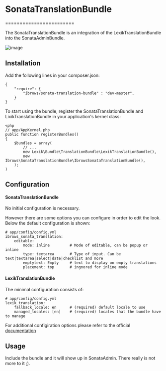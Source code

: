 # SonataTranslationBundle
========================

The SonataTranslationBundle is an integration of the LexikTranslationBundle into the SonataAdminBundle.

![image](https://raw.github.com/ibrows/IbrowsSonataTranslationBundle/master/Resources/doc/screen/overview.png)

## Installation

Add the following lines in your composer.json:

```
{
    "require": {
		"ibrows/sonata-translation-bundle" : "dev-master",
    }
}
```


To start using the bundle, register the SonataTranslationBundle and LixikTranslationBundle in your application's kernel class:

``` 
<php
// app/AppKernel.php
public function registerBundles()
{
    $bundles = array(
        // ...
		new Lexik\Bundle\TranslationBundle\LexikTranslationBundle(),
		new Ibrows\SonataTranslationBundle\IbrowsSonataTranslationBundle(),
    );
)
```

## Configuration

#### SonataTranslationBundle
No initial configuration is necessary.

However there are some options you can configure in order to edit the look. Below the default configuration is shown:

```
# app/config/config.yml
ibrows_sonata_translation:
	editable:
    	mode: inline		 # Mode of editable, can be popup or inline
		type: textarea		 # Type of input. Can be text|textarea|select|date|checklist and more
		emptytext: Empty 	 # text to display on empty translations
		placement: top		 # ingnored for inline mode
```

#### LexikTranslationBundle

The minimal configuration consists of:

```
# app/config/config.yml
lexik_translation:
    fallback_locale: en      # (required) default locale to use
    managed_locales: [en]    # (required) locales that the bundle have to manage
```

For additional configiration options please refer to the official [documentation](https://github.com/lexik/LexikTranslationBundle/blob/master/Resources/doc/index.md)


## Usage

Include the bundle and it will show up in SonataAdmin. There really is not more to it ;).